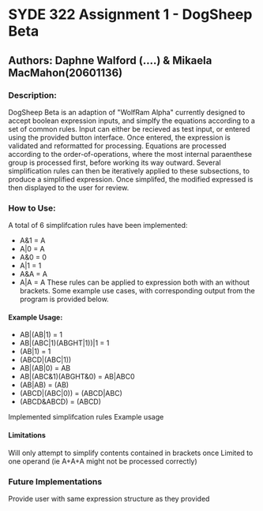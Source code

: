# SYDE 322 Assignment 1 - DogSheep Beta
## Authors: Daphne Walford (....) & Mikaela MacMahon(20601136)


### Description:
DogSheep Beta is an adaption of "WolfRam Alpha" currently designed to accept boolean expression inputs, and simplfy the equations according to a set of common rules. Input can either be recieved as test input, or entered using the provided button interface. Once entered, the expression is validated and reformatted for processing. Equations are processed according to the order-of-operations, where the most internal paraenthese group is processed first, before working its way outward. Several simplification rules can then be iteratively applied to these subsections, to produce a simplified expression. Once simplifed, the modified expressed is then displayed to the user for review. 
### How to Use:
A total of 6 simplifcation rules have been implemented:
* A&1 = A
* A|0 = A
* A&0 = 0
* A|1 = 1
* A&A = A
* A|A = A
These rules can be applied to expression both with an without brackets. Some example use cases, with corresponding output from the program is provided below.

#### Example Usage:
* AB|(AB|1) = 1
* AB|(ABC|1)(ABGHT|1))|1 = 1
* (AB|1) = 1
* (ABCD|(ABC|1))
* AB|(AB|0) = AB
* AB|(ABC&1)(ABGHT&0) = AB|ABC0 
* (AB|AB) = (AB)
* (ABCD|(ABC|0)) = (ABCD|ABC)
* (ABCD&ABCD) = (ABCD)

Implemented simplifcation rules
Example usage 



#### Limitations



Will only attempt to simplify contents contained in brackets once
Limited to one operand (ie A+A+A might not be processed correctly)

### Future Implementations
Provide user with same expression structure as they provided

